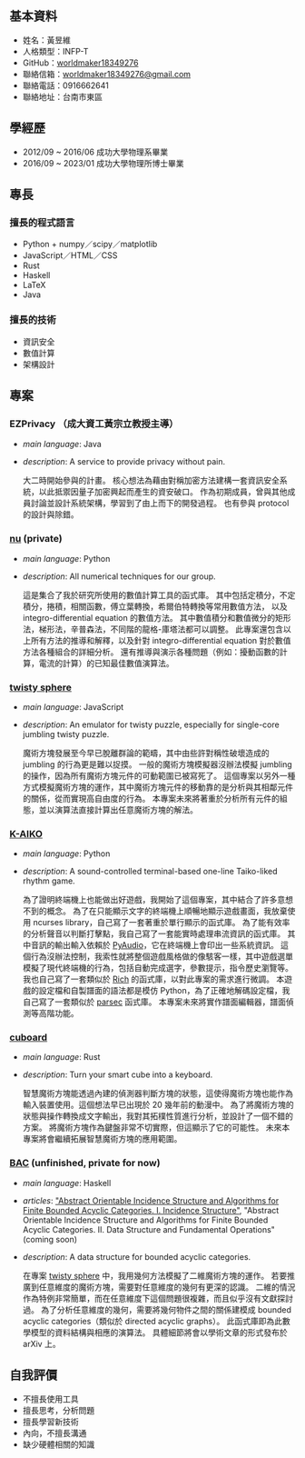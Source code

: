 ## 基本資料
- 姓名：黃昱維
- 人格類型：INFP-T
- GitHub：[worldmaker18349276](https://github.com/worldmaker18349276)
- 聯絡信箱：worldmaker18349276@gmail.com
- 聯絡電話：0916662641
- 聯絡地址：台南市東區

## 學經歷

- 2012/09 ~ 2016/06 成功大學物理系畢業
- 2016/09 ~ 2023/01 成功大學物理所博士畢業

## 專長

### 擅長的程式語言
- Python + numpy／scipy／matplotlib
- JavaScript／HTML／CSS
- Rust
- Haskell
- LaTeX
- Java

### 擅長的技術
- 資訊安全
- 數值計算
- 架構設計

## 專案

### EZPrivacy （成大資工黃宗立教授主導）
- _main language_: Java
- _description_: A service to provide privacy without pain.

  大二時開始參與的計畫。
  核心想法為藉由對稱加密方法建構一套資訊安全系統，以此抵禦因量子加密興起而產生的資安破口。
  作為初期成員，曾與其他成員討論並設計系統架構，學習到了由上而下的開發過程。
  也有參與 protocol 的設計與除錯。

### [nu](https://github.com/worldmaker18349276/nu)  (private)
- _main language_: Python
- _description_: All numerical techniques for our group.

  這是集合了我於研究所使用的數值計算工具的函式庫。
  其中包括定積分，不定積分，捲積，相關函數，傅立葉轉換，希爾伯特轉換等常用數值方法，
  以及 integro-differential equation 的數值方法。
  其中數值積分和數值微分的矩形法，梯形法，辛普森法，不同階的龍格-庫塔法都可以調整。
  此專案還包含以上所有方法的推導和解釋，以及針對 integro-differential equation 對於數值方法各種組合的詳細分析。
  還有推導與演示各種問題（例如：擾動函數的計算，電流的計算）的已知最佳數值演算法。

### [twisty sphere](https://github.com/worldmaker18349276/twisty-sphere)
- _main language_: JavaScript
- _description_: An emulator for twisty puzzle, especially for single-core jumbling twisty puzzle.

  魔術方塊發展至今早已脫離群論的範疇，其中由些許對稱性破壞造成的 jumbling 的行為更是難以捉摸。
  一般的魔術方塊模擬器沒辦法模擬 jumbling 的操作，因為所有魔術方塊元件的可動範圍已被寫死了。
  這個專案以另外一種方式模擬魔術方塊的運作，其中魔術方塊元件的移動靠的是分析與其相鄰元件的關係，從而實現高自由度的行為。
  本專案未來將著重於分析所有元件的組態，並以演算法直接計算出任意魔術方塊的解法。

### [K-AIKO](https://github.com/worldmaker18349276/K-AIKO)
- _main language_: Python
- _description_: A sound-controlled terminal-based one-line Taiko-liked rhythm game.

  為了證明終端機上也能做出好遊戲，我開始了這個專案，其中結合了許多意想不到的概念。
  為了在只能顯示文字的終端機上順暢地顯示遊戲畫面，我放棄使用 ncurses library，自己寫了一套著重於單行顯示的函式庫。
  為了能有效率的分析聲音以判斷打擊點，我自己寫了一套能實時處理串流資訊的函式庫。
  其中音訊的輸出輸入依賴於 [PyAudio](https://pypi.org/project/PyAudio/)，它在終端機上會印出一些系統資訊。
  這個行為沒辦法控制，我索性就將整個遊戲風格做的像駭客一樣，其中遊戲選單模擬了現代終端機的行為，包括自動完成選字，參數提示，指令歷史瀏覽等。
  我也自己寫了一套類似於 [Rich](https://github.com/Textualize/rich) 的函式庫，以對此專案的需求進行微調。
  本遊戲的設定檔和自製譜面的語法都是模仿 Python，為了正確地解碼設定檔，我自己寫了一套類似於 [parsec](https://hackage.haskell.org/package/parsec) 函式庫。
  本專案未來將實作譜面編輯器，譜面偵測等高階功能。

### [cuboard](https://github.com/worldmaker18349276/cuboard)
- _main language_: Rust
- _description_: Turn your smart cube into a keyboard.

  智慧魔術方塊能透過內建的偵測器判斷方塊的狀態，這使得魔術方塊也能作為輸入裝置使用。這個想法早已出現於 20 幾年前的動漫中。
  為了將魔術方塊的狀態與操作轉換成文字輸出，我對其拓樸性質進行分析，並設計了一個不錯的方案。
  將魔術方塊作為鍵盤非常不切實際，但這顯示了它的可能性。
  未來本專案將會繼續拓展智慧魔術方塊的應用範圍。

### [BAC](https://github.com/worldmaker18349276/bac)  (unfinished, private for now)
- _main language_: Haskell
- _articles_: ["Abstract Orientable Incidence Structure and Algorithms for Finite Bounded Acyclic Categories. I. Incidence Structure"](https://arxiv.org/abs/2303.04306), "Abstract Orientable Incidence Structure and Algorithms for Finite Bounded Acyclic Categories. II. Data Structure and Fundamental Operations" (coming soon)
- _description_: A data structure for bounded acyclic categories.

  在專案 [twisty sphere](https://github.com/worldmaker18349276/twisty-sphere) 中，我用幾何方法模擬了二維魔術方塊的運作。
  若要推廣到任意維度的魔術方塊，需要對任意維度的幾何有更深的認識。
  二維的情況作為特例非常簡單，而在任意維度下這個問題很複雜，而且似乎沒有文獻探討過。
  為了分析任意維度的幾何，需要將幾何物件之間的關係建模成 bounded acyclic categories（類似於 directed acyclic graphs）。
  此函式庫即為此數學模型的資料結構與相應的演算法。
  具體細節將會以學術文章的形式發布於 arXiv 上。

## 自我評價

- 不擅長使用工具
- 擅長思考，分析問題
- 擅長學習新技術
- 內向，不擅長溝通
- 缺少硬體相關的知識
